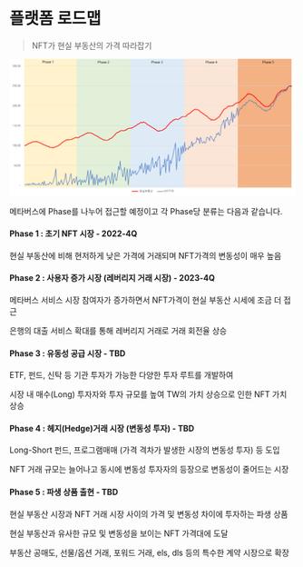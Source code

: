 # 플랫폼 로드맵

> NFT가 현실 부동산의 가격 따라잡기

![](../.gitbook/assets/roadmap.png)

메타버스에 Phase를 나누어 접근할 예정이고 각 Phase당 분류는 다음과 같습니다.

#### Phase 1 : **초기 NFT 시장 - 2022-4Q**

현실 부동산에 비해 현저하게 낮은 가격에 거래되며 NFT가격의 변동성이 매우 높음

#### Phase 2 : **사용자 증가 시장 (레버리지 거래 시장) - 2023-4Q**

메타버스 서비스 시장 참여자가 증가하면서 NFT가격이 현실 부동산 시세에 조금 더 접근

은행의 대출 서비스 확대를 통해 레버리지 거래로 거래 회전율 상승

#### Phase 3 : **유동성 공급 시장 - TBD**

ETF, 펀드, 신탁 등 기관 투자가 가능한 다양한 투자 루트를 개발하여

시장 내 매수(Long) 투자자와 투자 규모를 높여 TW의 가치 상승으로 인한 NFT 가치 상승

#### Phase 4 : **헤지(Hedge)거래 시장 (변동성 투자) - TBD**

Long-Short 펀드, 프로그램매매 (가격 격차가 발생한 시장의 변동성 투자) 등 도입

NFT 거래 규모는 늘어나고 동시에 변동성 투자자의 등장으로 변동성이 줄어드는 시장

#### Phase 5 : **파생 상품 출현 - TBD**

현실 부동산 시장과 NFT 거래 시장 사이의 가격 및 변동성 차이에 투자하는 파생 상품

현실 부동산과 유사한 규모 및 변동성을 보이는 NFT 가격대에 도달

부동산 공매도, 선물/옵션 거래, 포워드 거래, els, dls 등의 특수한 계약 시장으로 확장
